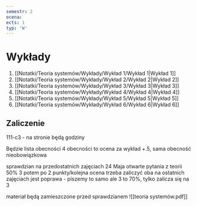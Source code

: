 ```yaml
---
semestr: 2
ocena: 
ects: 1
typ: 'W'
---
```


# Wykłady
1. [[Notatki/Teoria systemów/Wykłady/Wykład 1/Wykład 1|Wykład 1]]
2. [[Notatki/Teoria systemów/Wykłady/Wykład 2/Wykład 2|Wykład 2]]
3. [[Notatki/Teoria systemów/Wykłady/Wykład 3/Wykład 3|Wykład 3]]
4. [[Notatki/Teoria systemów/Wykłady/Wykład 4/Wykład 4|Wykład 4]]
5. [[Notatki/Teoria systemów/Wykłady/Wykład 5/Wykład 5|Wykład 5]]
6. [[Notatki/Teoria systemów/Wykłady/Wykład 6/Wykład 6|Wykład 6]]

## Zaliczenie
111-c3 - na stronie będą godziny

Będzie lista obecności
4 obecności to ocena za wykład +.5, sama obecność nieobowiązkowa

sprawdzian na przedostatnich zajęciach 24 Maja
otwarte pytania z teorii 50% 3 potem po 2 punkty/kolejna ocena
trzeba zaliczyć oba
na ostatnich zajęciach jest poprawa - piszemy to samo ale 3 to 70%, tylko zalicza się na 3

materiał będą zamieszczone przed sprawdzianem
![[teoria systemów.pdf]]